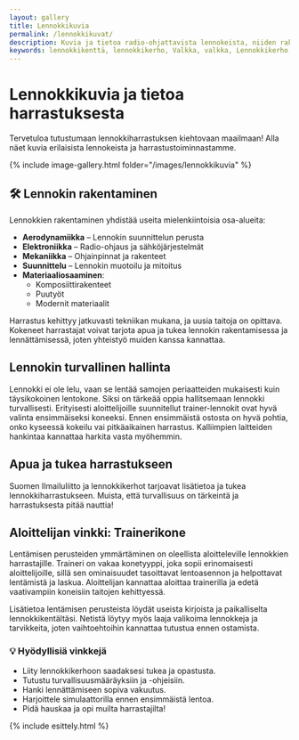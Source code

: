 ```yaml
---
layout: gallery
title: Lennokkikuvia
permalink: /lennokkikuvat/
description: Kuvia ja tietoa radio-ohjattavista lennokeista, niiden rakentamisesta ja harrastamisesta
keywords: lennokkikenttä, lennokkikerho, Valkka, valkka, Lennokkikerho, lennokkikerho, Lennokkikenttä, lennokkikenttä, Kenttä, kenttä
---
```


# Lennokkikuvia ja tietoa harrastuksesta

Tervetuloa tutustumaan lennokkiharrastuksen kiehtovaan maailmaan! Alla näet kuvia erilaisista lennokeista ja harrastustoiminnastamme.

{% include image-gallery.html folder="/images/lennokkikuvia" %}

## 🛠️ Lennokin rakentaminen

Lennokkien rakentaminen yhdistää useita mielenkiintoisia osa-alueita:

- **Aerodynamiikka** – Lennokin suunnittelun perusta
- **Elektroniikka** – Radio-ohjaus ja sähköjärjestelmät
- **Mekaniikka** – Ohjainpinnat ja rakenteet
- **Suunnittelu** – Lennokin muotoilu ja mitoitus
- **Materiaaliosaaminen**:
  - Komposiittirakenteet
  - Puutyöt
  - Modernit materiaalit

Harrastus kehittyy jatkuvasti tekniikan mukana, ja uusia taitoja on opittava. Kokeneet harrastajat voivat tarjota apua ja tukea lennokin rakentamisessa ja lennättämisessä, joten yhteistyö muiden kanssa kannattaa.  

## Lennokin turvallinen hallinta

Lennokki ei ole lelu, vaan se lentää samojen periaatteiden mukaisesti kuin täysikokoinen lentokone. Siksi on tärkeää oppia hallitsemaan lennokki turvallisesti. Erityisesti aloittelijoille suunnitellut trainer-lennokit ovat hyvä valinta ensimmäiseksi koneeksi. Ennen ensimmäistä ostosta on hyvä pohtia, onko kyseessä kokeilu vai pitkäaikainen harrastus. Kalliimpien laitteiden hankintaa kannattaa harkita vasta myöhemmin.

## Apua ja tukea harrastukseen

Suomen Ilmailuliitto ja lennokkikerhot tarjoavat lisätietoa ja tukea lennokkiharrastukseen. Muista, että turvallisuus on tärkeintä ja harrastuksesta pitää nauttia!  

## Aloittelijan vinkki: Trainerikone

Lentämisen perusteiden ymmärtäminen on oleellista aloitteleville lennokkien harrastajille. Traineri on vakaa konetyyppi, joka sopii erinomaisesti aloittelijoille, sillä sen ominaisuudet tasoittavat lentoasennon ja helpottavat lentämistä ja laskua. Aloittelijan kannattaa aloittaa trainerilla ja edetä vaativampiin koneisiin taitojen kehittyessä.  

Lisätietoa lentämisen perusteista löydät useista kirjoista ja paikalliselta lennokkikentältäsi. Netistä löytyy myös laaja valikoima lennokkeja ja tarvikkeita, joten vaihtoehtoihin kannattaa tutustua ennen ostamista.

### 💡 Hyödyllisiä vinkkejä

- Liity lennokkikerhoon saadaksesi tukea ja opastusta.
- Tutustu turvallisuusmääräyksiin ja -ohjeisiin.
- Hanki lennättämiseen sopiva vakuutus.
- Harjoittele simulaattorilla ennen ensimmäistä lentoa.
- Pidä hauskaa ja opi muilta harrastajilta!

{% include esittely.html %}
